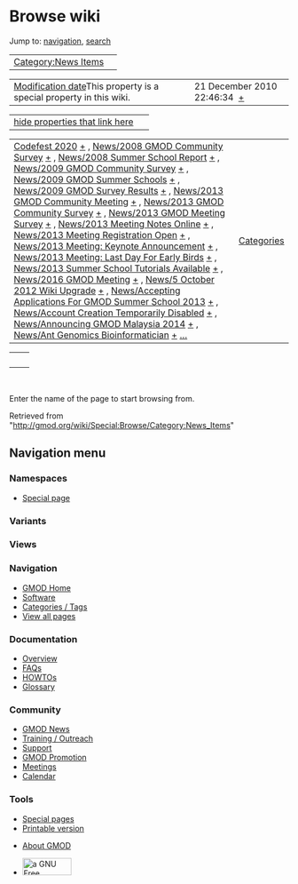 <div id="mw-page-base" class="noprint">

</div>

<div id="mw-head-base" class="noprint">

</div>

<div id="content" class="mw-body" role="main">

<span id="top"></span>

<div id="mw-js-message" style="display:none;">

</div>



# <span dir="auto">Browse wiki</span>

<div id="bodyContent">

<div id="contentSub">

</div>

<div id="jump-to-nav" class="mw-jump">

Jump to: [navigation](#mw-navigation), [search](#p-search)

</div>

<div id="mw-content-text">

|  |  |
|----|----|
| [Category:News Items](/wiki/Category:News_Items "Category:News Items") |  |

|  |  |
|----|----|
| <span class="smw-highlighter" data-type="1" state="inline" data-title="Property"><span class="smwbuiltin">[Modification date](/wiki/Property:Modification_date "Property:Modification date")</span><span class="smwttcontent">This property is a special property in this wiki.</span></span> | <span class="smwb-value">21 December 2010 22:46:34  <span class="smwsearch">[+](/wiki/Special:SearchByProperty/Modification-20date/21-20December-202010-2022:46:34 "Special:SearchByProperty/Modification-20date/21-20December-202010-2022:46:34")</span></span> |

<span id="smw_browse_incoming"></span>

|  |  |
|----|----|
| [hide properties that link here](/mediawiki/index.php?title=Special:Browse&offset=0&dir=out&article=Category%3ANews+Items)  |  |

|  |  |
|----|----|
| <span class="smwb-ivalue">[Codefest 2020](/wiki/Codefest_2020 "Codefest 2020") <span class="smwbrowse">[+](/wiki/Special:Browse/Codefest-202020 "Special:Browse/Codefest-202020")</span></span> , <span class="smwb-ivalue">[News/2008 GMOD Community Survey](/wiki/News/2008_GMOD_Community_Survey "News/2008 GMOD Community Survey") <span class="smwbrowse">[+](/wiki/Special:Browse/News-2F2008-20GMOD-20Community-20Survey "Special:Browse/News-2F2008-20GMOD-20Community-20Survey")</span></span> , <span class="smwb-ivalue">[News/2008 Summer School Report](/wiki/News/2008_Summer_School_Report "News/2008 Summer School Report") <span class="smwbrowse">[+](/wiki/Special:Browse/News-2F2008-20Summer-20School-20Report "Special:Browse/News-2F2008-20Summer-20School-20Report")</span></span> , <span class="smwb-ivalue">[News/2009 GMOD Community Survey](/wiki/News/2009_GMOD_Community_Survey "News/2009 GMOD Community Survey") <span class="smwbrowse">[+](/wiki/Special:Browse/News-2F2009-20GMOD-20Community-20Survey "Special:Browse/News-2F2009-20GMOD-20Community-20Survey")</span></span> , <span class="smwb-ivalue">[News/2009 GMOD Summer Schools](/wiki/News/2009_GMOD_Summer_Schools "News/2009 GMOD Summer Schools") <span class="smwbrowse">[+](/wiki/Special:Browse/News-2F2009-20GMOD-20Summer-20Schools "Special:Browse/News-2F2009-20GMOD-20Summer-20Schools")</span></span> , <span class="smwb-ivalue">[News/2009 GMOD Survey Results](/wiki/News/2009_GMOD_Survey_Results "News/2009 GMOD Survey Results") <span class="smwbrowse">[+](/wiki/Special:Browse/News-2F2009-20GMOD-20Survey-20Results "Special:Browse/News-2F2009-20GMOD-20Survey-20Results")</span></span> , <span class="smwb-ivalue">[News/2013 GMOD Community Meeting](/wiki/News/2013_GMOD_Community_Meeting "News/2013 GMOD Community Meeting") <span class="smwbrowse">[+](/wiki/Special:Browse/News-2F2013-20GMOD-20Community-20Meeting "Special:Browse/News-2F2013-20GMOD-20Community-20Meeting")</span></span> , <span class="smwb-ivalue">[News/2013 GMOD Community Survey](/wiki/News/2013_GMOD_Community_Survey "News/2013 GMOD Community Survey") <span class="smwbrowse">[+](/wiki/Special:Browse/News-2F2013-20GMOD-20Community-20Survey "Special:Browse/News-2F2013-20GMOD-20Community-20Survey")</span></span> , <span class="smwb-ivalue">[News/2013 GMOD Meeting Survey](/wiki/News/2013_GMOD_Meeting_Survey "News/2013 GMOD Meeting Survey") <span class="smwbrowse">[+](/wiki/Special:Browse/News-2F2013-20GMOD-20Meeting-20Survey "Special:Browse/News-2F2013-20GMOD-20Meeting-20Survey")</span></span> , <span class="smwb-ivalue">[News/2013 Meeting Notes Online](/wiki/News/2013_Meeting_Notes_Online "News/2013 Meeting Notes Online") <span class="smwbrowse">[+](/wiki/Special:Browse/News-2F2013-20Meeting-20Notes-20Online "Special:Browse/News-2F2013-20Meeting-20Notes-20Online")</span></span> , <span class="smwb-ivalue">[News/2013 Meeting Registration Open](/wiki/News/2013_Meeting_Registration_Open "News/2013 Meeting Registration Open") <span class="smwbrowse">[+](/wiki/Special:Browse/News-2F2013-20Meeting-20Registration-20Open "Special:Browse/News-2F2013-20Meeting-20Registration-20Open")</span></span> , <span class="smwb-ivalue">[News/2013 Meeting: Keynote Announcement](/wiki/News/2013_Meeting:_Keynote_Announcement "News/2013 Meeting: Keynote Announcement") <span class="smwbrowse">[+](/wiki/Special:Browse/News-2F2013-20Meeting:-20Keynote-20Announcement "Special:Browse/News-2F2013-20Meeting:-20Keynote-20Announcement")</span></span> , <span class="smwb-ivalue">[News/2013 Meeting: Last Day For Early Birds](/wiki/News/2013_Meeting:_Last_Day_For_Early_Birds "News/2013 Meeting: Last Day For Early Birds") <span class="smwbrowse">[+](/wiki/Special:Browse/News-2F2013-20Meeting:-20Last-20Day-20For-20Early-20Birds "Special:Browse/News-2F2013-20Meeting:-20Last-20Day-20For-20Early-20Birds")</span></span> , <span class="smwb-ivalue">[News/2013 Summer School Tutorials Available](/wiki/News/2013_Summer_School_Tutorials_Available "News/2013 Summer School Tutorials Available") <span class="smwbrowse">[+](/wiki/Special:Browse/News-2F2013-20Summer-20School-20Tutorials-20Available "Special:Browse/News-2F2013-20Summer-20School-20Tutorials-20Available")</span></span> , <span class="smwb-ivalue">[News/2016 GMOD Meeting](/wiki/News/2016_GMOD_Meeting "News/2016 GMOD Meeting") <span class="smwbrowse">[+](/wiki/Special:Browse/News-2F2016-20GMOD-20Meeting "Special:Browse/News-2F2016-20GMOD-20Meeting")</span></span> , <span class="smwb-ivalue">[News/5 October 2012 Wiki Upgrade](/wiki/News/5_October_2012_Wiki_Upgrade "News/5 October 2012 Wiki Upgrade") <span class="smwbrowse">[+](/wiki/Special:Browse/News-2F5-20October-202012-20Wiki-20Upgrade "Special:Browse/News-2F5-20October-202012-20Wiki-20Upgrade")</span></span> , <span class="smwb-ivalue">[News/Accepting Applications For GMOD Summer School 2013](/wiki/News/Accepting_Applications_For_GMOD_Summer_School_2013 "News/Accepting Applications For GMOD Summer School 2013") <span class="smwbrowse">[+](/wiki/Special:Browse/News-2FAccepting-20Applications-20For-20GMOD-20Summer-20School-202013 "Special:Browse/News-2FAccepting-20Applications-20For-20GMOD-20Summer-20School-202013")</span></span> , <span class="smwb-ivalue">[News/Account Creation Temporarily Disabled](/wiki/News/Account_Creation_Temporarily_Disabled "News/Account Creation Temporarily Disabled") <span class="smwbrowse">[+](/wiki/Special:Browse/News-2FAccount-20Creation-20Temporarily-20Disabled "Special:Browse/News-2FAccount-20Creation-20Temporarily-20Disabled")</span></span> , <span class="smwb-ivalue">[News/Announcing GMOD Malaysia 2014](/wiki/News/Announcing_GMOD_Malaysia_2014 "News/Announcing GMOD Malaysia 2014") <span class="smwbrowse">[+](/wiki/Special:Browse/News-2FAnnouncing-20GMOD-20Malaysia-202014 "Special:Browse/News-2FAnnouncing-20GMOD-20Malaysia-202014")</span></span> , <span class="smwb-ivalue">[News/Ant Genomics Bioinformatician](/wiki/News/Ant_Genomics_Bioinformatician "News/Ant Genomics Bioinformatician") <span class="smwbrowse">[+](/wiki/Special:Browse/News-2FAnt-20Genomics-20Bioinformatician "Special:Browse/News-2FAnt-20Genomics-20Bioinformatician")</span></span> […](/mediawiki/index.php?title=Special:SearchByProperty&property=&value=Category%3ANews+Items) | [Categories](/wiki/Special:Categories "Special:Categories") |

|     |     |
|-----|-----|
|     |     |

 

Enter the name of the page to start browsing from.  

</div>

<div class="printfooter">

Retrieved from
"<http://gmod.org/wiki/Special:Browse/Category:News_Items>"

</div>

<div id="catlinks" class="catlinks catlinks-allhidden">

</div>

<div class="visualClear">

</div>

</div>

</div>

<div id="mw-navigation">

## Navigation menu

<div id="mw-head">



<div id="left-navigation">

<div id="p-namespaces" class="vectorTabs" role="navigation"
aria-labelledby="p-namespaces-label">

### Namespaces

- <span id="ca-nstab-special">[Special
  page](/wiki/Special:Browse/Category:News_Items "This is a special page, you cannot edit the page itself")</span>

</div>

<div id="p-variants" class="vectorMenu emptyPortlet" role="navigation"
aria-labelledby="p-variants-label">

### 

### Variants[](#)

<div class="menu">

</div>

</div>

</div>

<div id="right-navigation">

<div id="p-views" class="vectorTabs emptyPortlet" role="navigation"
aria-labelledby="p-views-label">

### Views

</div>



</div>



</div>

</div>

</div>

<div id="mw-panel">

<div id="p-logo" role="banner">

<a href="/wiki/Main_Page"
style="background-image: url(http://gmod.org/images/GMOD-cogs.png);"
title="Visit the main page"></a>

</div>

<div id="p-Navigation" class="portal" role="navigation"
aria-labelledby="p-Navigation-label">

### Navigation

<div class="body">

- <span id="n-GMOD-Home">[GMOD Home](/wiki/Main_Page)</span>
- <span id="n-Software">[Software](/wiki/GMOD_Components)</span>
- <span id="n-Categories-.2F-Tags">[Categories /
  Tags](/wiki/Categories)</span>
- <span id="n-View-all-pages">[View all
  pages](/wiki/Special:AllPages)</span>

</div>

</div>

<div id="p-Documentation" class="portal" role="navigation"
aria-labelledby="p-Documentation-label">

### Documentation

<div class="body">

- <span id="n-Overview">[Overview](/wiki/Overview)</span>
- <span id="n-FAQs">[FAQs](/wiki/Category:FAQ)</span>
- <span id="n-HOWTOs">[HOWTOs](/wiki/Category:HOWTO)</span>
- <span id="n-Glossary">[Glossary](/wiki/Glossary)</span>

</div>

</div>

<div id="p-Community" class="portal" role="navigation"
aria-labelledby="p-Community-label">

### Community

<div class="body">

- <span id="n-GMOD-News">[GMOD News](/wiki/GMOD_News)</span>
- <span id="n-Training-.2F-Outreach">[Training /
  Outreach](/wiki/Training_and_Outreach)</span>
- <span id="n-Support">[Support](/wiki/Support)</span>
- <span id="n-GMOD-Promotion">[GMOD
  Promotion](/wiki/GMOD_Promotion)</span>
- <span id="n-Meetings">[Meetings](/wiki/Meetings)</span>
- <span id="n-Calendar">[Calendar](/wiki/Calendar)</span>

</div>

</div>

<div id="p-tb" class="portal" role="navigation"
aria-labelledby="p-tb-label">

### Tools

<div class="body">

- <span id="t-specialpages"><a href="/wiki/Special:SpecialPages" accesskey="q"
  title="A list of all special pages [q]">Special pages</a></span>
- <span id="t-print"><a
  href="/mediawiki/index.php?title=Special:Browse/Category:News_Items&amp;printable=yes"
  rel="alternate" accesskey="p"
  title="Printable version of this page [p]">Printable version</a></span>

</div>

</div>

</div>

</div>

<div id="footer" role="contentinfo">

- <span id="footer-places-about">[About
  GMOD](/wiki/GMOD:About "GMOD:About")</span>

<!-- -->

- <span id="footer-copyrightico">[<img src="http://www.gnu.org/graphics/gfdl-logo-small.png" width="88"
  height="31" alt="a GNU Free Documentation License" />](http://www.gnu.org/licenses/fdl-1.3.html)</span>


<div style="clear:both">

</div>

</div>
